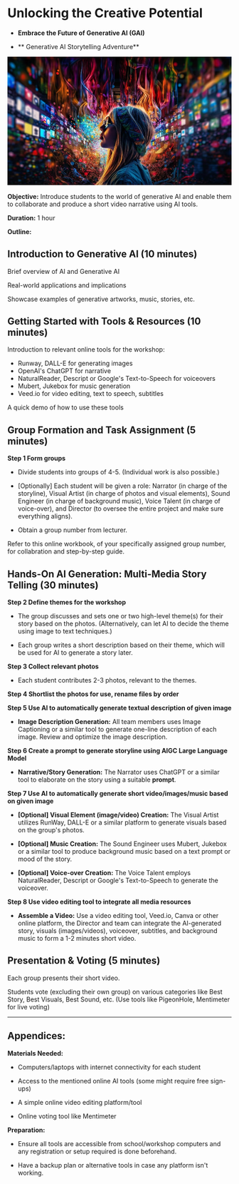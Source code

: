 # Unlocking the Creative Potential

- **Embrace the Future of Generative AI (GAI)**

- ** Generative AI Storytelling Adventure**

![](https://github.com/dd-consulting/Unlocking-the-Creative-Potential/blob/main/media/001.png)

**Objective:** Introduce students to the world of generative AI and enable them to collaborate and produce a short video narrative using AI tools.

**Duration:** 1 hour

**Outline:**

## **Introduction to Generative AI (10 minutes)**

Brief overview of AI and Generative AI

Real-world applications and implications

Showcase examples of generative artworks, music, stories, etc.

## **Getting Started with Tools & Resources (10 minutes)**

Introduction to relevant online tools for the workshop:
 - Runway, DALL-E for generating images
 - OpenAI's ChatGPT for narrative
 - NaturalReader, Descript or Google's Text-to-Speech for voiceovers
 - Mubert, Jukebox for music generation
 - Veed.io for video editing, text to speech, subtitles

A quick demo of how to use these tools

## **Group Formation and Task Assignment (5 minutes)**

**Step 1 Form groups**

- Divide students into groups of 4-5. (Individual work is also possible.)

- [Optionally] Each student will be given a role: Narrator (in charge of the storyline), Visual Artist (in charge of photos and visual elements), Sound Engineer (in charge of background music), Voice Talent (in charge of voice-over), and Director (to oversee the entire project and make sure everything aligns).

- Obtain a group number from lecturer.

Refer to this online workbook, of your specifically assigned group number, for collabration and step-by-step guide.

## **Hands-On AI Generation: Multi-Media Story Telling (30 minutes)**

**Step 2 Define themes for the workshop**

- The group discusses and sets one or two high-level theme(s) for their story based on the photos. (Alternatively, can let AI to decide the theme using image to text techniques.)

- Each group writes a short description based on their theme, which will be used for AI to generate a story later.

**Step 3 Collect relevant photos**

- Each student contributes 2-3 photos, relevant to the themes.

**Step 4 Shortlist the photos for use, rename files by order**

**Step 5 Use AI to automatically generate textual description of given image**

- **Image Description Generation:** All team members uses Image Captioning or a similar tool to generate one-line description of each image. Review and optimize the image description.

**Step 6 Create a prompt to generate storyline using AIGC Large Language Model**

- **Narrative/Story Generation:** The Narrator uses ChatGPT or a similar tool to elaborate on the story using a suitable **prompt**.

**Step 7 Use AI to automatically generate short video/images/music based on given image**

- **[Optional] Visual Element (image/video) Creation:** The Visual Artist utilizes RunWay, DALL-E or a similar platform to generate visuals based on the group's photos.

- **[Optional] Music Creation:** The Sound Engineer uses Mubert, Jukebox or a similar tool to produce background music based on a text prompt or mood of the story.

- **[Optional] Voice-over Creation:** The Voice Talent employs NaturalReader, Descript or Google's Text-to-Speech to generate the voiceover.

**Step 8 Use video editing tool to integrate all media resources**

- **Assemble a Video:** Use a video editing tool, Veed.io, Canva or other online platform, the Director and team can integrate the AI-generated story, visuals (images/videos), voiceover, subtitles, and background music to form a 1-2 minutes short video.

## **Presentation & Voting (5 minutes)**

Each group presents their short video.

Students vote (excluding their own group) on various categories like Best Story, Best Visuals, Best Sound, etc. (Use tools like PigeonHole, Mentimeter for live voting)

---

## Appendices:

**Materials Needed:**

- Computers/laptops with internet connectivity for each student

- Access to the mentioned online AI tools (some might require free sign-ups)

- A simple online video editing platform/tool

- Online voting tool like Mentimeter

**Preparation:**

- Ensure all tools are accessible from school/workshop computers and any registration or setup required is done beforehand.

- Have a backup plan or alternative tools in case any platform isn't working.

